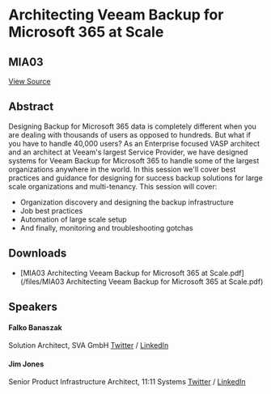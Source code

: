 # Architecting Veeam Backup for Microsoft 365 at Scale
## MIA03
[View Source](https://connect.veeam.com/flow/veeam/veeamon2023/attendeeportal/page/sessioncatalog/session/1678314160584001bvPX)

## Abstract
Designing Backup for Microsoft 365 data is completely different when you are dealing with thousands of users as opposed to hundreds. But what if you have to handle 40,000 users? As an Enterprise focused VASP architect and an architect at Veeam's largest Service Provider, we have designed systems for Veeam Backup for Microsoft 365 to handle some of the largest organizations anywhere in the world. In this session we'll cover best practices and guidance for designing for success backup solutions for large scale organizations and multi-tenancy. This session will cover:


- Organization discovery and designing the backup infrastructure
- Job best practices
- Automation of large scale setup
- And finally, monitoring and troubleshooting gotchas



## Downloads
- [MIA03 Architecting Veeam Backup for Microsoft 365 at Scale.pdf](/files/MIA03 Architecting Veeam Backup for Microsoft 365 at Scale.pdf)

## Speakers
#### Falko Banaszak
Solution Architect, SVA GmbH
[Twitter](https://twitter.com/Falko_Banaszak) / [LinkedIn](https://www.linkedin.com/in/falko-banaszak-38442463/)
#### Jim Jones
Senior Product Infrastructure Architect, 11:11 Systems
[Twitter](https://twitter.com/k00laidIT) / [LinkedIn](https://www.linkedin.com/in/k00laidit/)